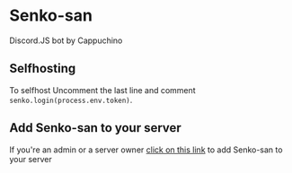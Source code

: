 
# Senko-san

Discord.JS bot by Cappuchino
## Selfhosting
To selfhost Uncomment the last line and comment `senko.login(process.env.token)`.
## Add Senko-san to your server
If you're an admin or a server owner [click on this link](https://discordapp.com/oauth2/authorize?client_id=363384807734116354&scope=bot) to add Senko-san to your server
